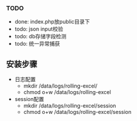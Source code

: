 ### TODO
- done: index.php放public目录下
- todo: json input校验
- todo: db存储字段检测
- todo: 统一异常捕获

## 安装步骤

- 日志配置
    - mkdir /data/logs/rolling-excel/
    - chmod o+w /data/logs/rolling-excel
- session配置
    - mkdir /data/logs/rolling-excel/session
    - chmod o+w /data/logs/rolling-excel/session
